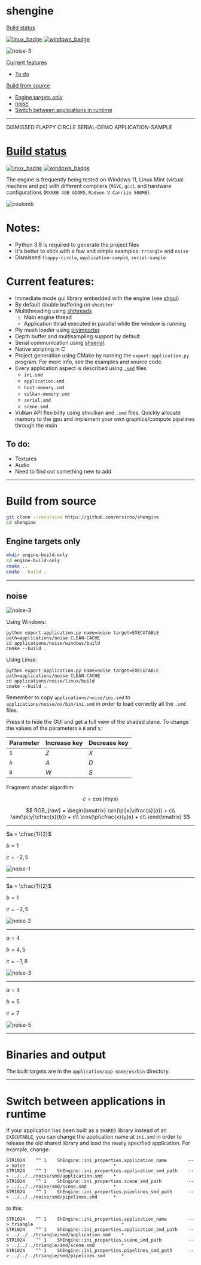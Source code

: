 # shengine

[Build status](#build-status)

[![linux_badge](.shci/linux-exit_code.svg)](.shci/linux-log.md)
[![windows_badge](.shci/windows-exit_code.svg)](.shci/windows-log.md)

![noise-3](saved/pictures/noise-3.png)


[Current features](#current-features)
* [To do](#to-do)

[Build from source](#build-from-source)
* [Engine targets only](#engine-targets-only)
* [noise](#noise)
* [Switch between applications in runtime](#switch-between-applications-in-runtime)
---

DISMISSED FLAPPY CIRCLE SERIAL-DEMO APPLICATION-SAMPLE

# [Build status](./shci)

[![linux_badge](.shci/linux-exit_code.svg)](.shci/linux-log.md)
[![windows_badge](.shci/windows-exit_code.svg)](.shci/windows-log.md)

The engine is frequently being tested on Windows 11, Linux Mint (virtual machine and pc) with different compilers (`MSVC`, `gcc`), and hardware configurations (`RX580 4GB GDDR5`, `Radeon V Carrizo 500MB`).

![coulomb](saved/pictures/flappy-circle.png)

# Notes:
 - Python 3.9 is required to generate the project files
 - It's better to stick with a few and simple examples: `triangle` and `noise` 
 - Dismissed `flappy-circle`, `application-sample`, `serial-sample`

# Current features:
 - Immediate mode gui library embedded with the engine (see [shgui](https://github.com/mrsinho/shgui))
 - By default double buffering on `sheditor`
 - Multithreading using [shthreads](https://github.com/mrsinho/shthreads)
    * Main engine thread
    * Application thrad executed in parallel while the window is running
 - Ply mesh loader using [plyimporter](https://github.com/MrSinho/plyimporter).
 - Depth buffer and multisampling support by default.
 - Serial communication using [shserial](https://github.com/MrSinho/shserial).
 - Native scripting in C
 - Project generation using CMake by running the `export-application.py` program. For more info, see the examples and source code.
- Every application aspect is described using [`.smd`](https://github.com/mrsinho/smd) files
   * `ini.smd`
   * `application.smd`
   * `host-memory.smd`
   * `vulkan-memory.smd`
   * `serial.smd`
   * `scene.smd`
- Vulkan API flexibility using shvulkan and `.smd` files. Quickly allocate memory to the gpu and implement your own graphics/compute pipelines through the main 
## To do:
 * Textures
 * Audio
 * Need to find out something new to add
---

# Build from source

```bash
git clone --recursive https://github.com/mrsinho/shengine
cd shengine
``` 

## Engine targets only

```bash
mkdir engine-build-only
cd engine-build-only
cmake ..
cmake --build .
```

---

## noise

![noise-3](saved/pictures/noise-3.png)

Using Windows:
```batch
python export-application.py name=noise target=EXECUTABLE path=applications/noise CLEAN-CACHE
cd applications/noise/windows/build
cmake --build .
```

Using Linux:
```batch
python export-application.py name=noise target=EXECUTABLE path=applications/noise CLEAN-CACHE
cd applications/noise/linux/build
cmake --build .
```

Remember to copy `applications/noise/ini.smd` to `applications/noise/os/bin/ini.smd` in order to load correctly all the `.smd` files. 

Press `H` to hide the GUI and get a full view of the shaded plane. To change the values of the parameters `A` `B` and `S`:

|Parameter    |Increase key    |Decrease key    |
|-------------|----------------|----------------|
| `S`         |       _Z_      |       _X_      |
| `A`         |       _A_      |       _D_      |
| `B`         |       _W_      |       _S_      |

Fragment shader algorithm:

$$c = \cos(\pi x y s)$$

$$
RGB_{raw} = \begin{bmatrix}
\sin(\pi|x|\cfrac{s}{a}) + c\\
\sin(\pi|y|\cfrac{s}{b}) + c\\
\cos(\pi\cfrac{x}{y}s) + c\\
\end{bmatrix}
$$

---

$a = \cfrac{1}{2}$

$b = 1$

$c = -2,5$

![noise-1](saved/pictures/noise-1.png)

---

$a = \cfrac{1}{2}$

$b = 1$

$c = -2,5$

![noise-2](saved/pictures/noise-2.png)

---

$a = 4$

$b = 4,5$

$c = -1,8$

![noise-3](saved/pictures/noise-3.png)

---

$a = 4$

$b = 5$

$c = 7$

![noise-5](saved/pictures/noise-5.png)

---

# Binaries and output

The built targets are in the `application/app-name/os/bin` directory.

---

# Switch between applications in runtime

If your application has been built as a `SHARED` library instead of an `EXECUTABLE`, you can change the application name at `ini.smd` in order to release the old shared library and load the newly specified application. For example, change:

```
STR1024    ^^ 1    ShEngine::ini_properties.application_name        --> noise                                 *
STR1024    ^^ 1    ShEngine::ini_properties.application_smd_path    --> ../../../noise/smd/application.smd    *
STR1024    ^^ 1    ShEngine::ini_properties.scene_smd_path          --> ../../../noise/smd/scene.smd          *
STR1024    ^^ 1    ShEngine::ini_properties.pipelines_smd_path      --> ../../../noise/smd/pipelines.smd      *
```

to this:

```
STR1024    ^^ 1    ShEngine::ini_properties.application_name        --> triangle                                 *
STR1024    ^^ 1    ShEngine::ini_properties.application_smd_path    --> ../../../triangle/smd/application.smd    *
STR1024    ^^ 1    ShEngine::ini_properties.scene_smd_path          --> ../../../triangle/smd/scene.smd          *
STR1024    ^^ 1    ShEngine::ini_properties.pipelines_smd_path      --> ../../../triangle/smd/pipelines.smd      *
```

